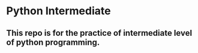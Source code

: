 # Python Intermediate
## This repo is for the practice of intermediate level of python programming. 
